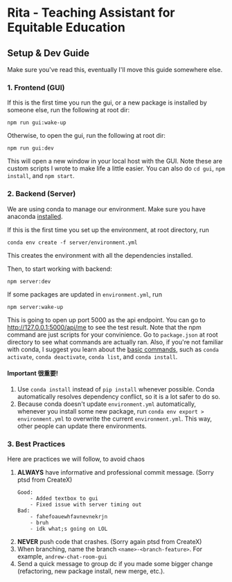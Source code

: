 # Rita - Teaching Assistant for Equitable Education

## Setup & Dev Guide
Make sure you've read this, eventually I'll move this guide somewhere else.
### 1. Frontend (GUI)
If this is the first time you run the gui, or a new package is installed by someone else, run the following at root dir:
```
npm run gui:wake-up
```
Otherwise, to open the gui, run the following at root dir:
```
npm run gui:dev
```
This will open a new window in your local host with the GUI. Note these are custom scripts I wrote to make life a little easier. You can also do `cd gui`, `npm install`, and `npm start`.

### 2. Backend (Server)
We are using conda to manage our environment. Make sure you have anaconda [installed](https://docs.anaconda.com/free/anaconda/install/index.html).

If this is the first time you set up the environment, at root directory, run
```
conda env create -f server/environment.yml
```
This creates the environment with all the dependencies installed.

Then, to start working with backend:
```
npm server:dev
```
If some packages are updated in `environment.yml`, run
```
npm server:wake-up
```
This is going to open up port 5000 as the api endpoint. You can go to http://127.0.0.1:5000/api/me to see the test result. Note that the npm command are just scripts for your convinience. Go to `package.json` at root directory to see what commands are actually ran. Also, if you're not familiar with conda, I suggest you learn about the [basic commands](https://conda.io/projects/conda/en/latest/commands/index.html), such as `conda activate`, `conda deactivate`, `conda list`, and `conda install`. 

#### Important 很重要!
1. Use ```conda install``` instead of ```pip install``` whenever possible. Conda automatically resolves dependency conflict, so it is a lot safer to do so.
2. Because conda doesn't update `environment.yml` automatically, whenever you install some new package, run `conda env export > environment.yml` to overwrite the current `environment.yml`. This way, other people can update there environments.

### 3. Best Practices
Here are practices we will follow, to avoid chaos
1. **ALWAYS** have informative and professional commit message. (Sorry ptsd from CreateX)
   ```
   Good:
       - Added textbox to gui
       - Fixed issue with server timing out
   Bad:
       - fahefoauewhfavnevnekrjn
       - bruh
       - idk what;s going on LOL
   ```
2. **NEVER** push code that crashes. (Sorry again ptsd from CreateX)
3. When branching, name the branch `<name>-<branch-feature>`. For example, `andrew-chat-room-gui`
4. Send a quick message to group dc if you made some bigger change (refactoring, new package install, new merge, etc.).


